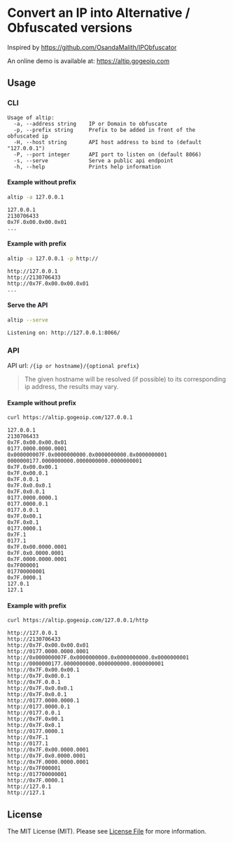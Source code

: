 # Convert an IP into Alternative / Obfuscated versions
Inspired by https://github.com/OsandaMalith/IPObfuscator

An online demo is available at: https://altip.gogeoip.com

## Usage
### CLI
```
Usage of altip:
  -a, --address string    IP or Domain to obfuscate
  -p, --prefix string     Prefix to be added in front of the obfuscated ip
  -H, --host string       API host address to bind to (default "127.0.0.1")
  -P, --port integer      API port to listen on (default 8066)
  -s, --serve       	  Serve a public api endpoint
  -h, --help              Prints help information 
```

#### Example without prefix
```bash
altip -a 127.0.0.1
```
```text
127.0.0.1
2130706433
0x7F.0x00.0x00.0x01
...
```

#### Example with prefix
```bash
altip -a 127.0.0.1 -p http://
```
```text
http://127.0.0.1
http://2130706433
http://0x7F.0x00.0x00.0x01
...
```

#### Serve the API
```bash
altip --serve
```
```text
Listening on: http://127.0.0.1:8066/
```


### API
API url: `/{ip or hostname}/{optional prefix}`

> The given hostname will be resolved (if possible) to its corresponding ip address, the results may vary.

#### Example without prefix
```bash
curl https://altip.gogeoip.com/127.0.0.1
```
```text
127.0.0.1
2130706433
0x7F.0x00.0x00.0x01
0177.0000.0000.0001
0x000000007F.0x0000000000.0x0000000000.0x0000000001
0000000177.0000000000.0000000000.0000000001
0x7F.0x00.0x00.1
0x7F.0x00.0.1
0x7F.0.0.1
0x7F.0x0.0x0.1
0x7F.0x0.0.1
0177.0000.0000.1
0177.0000.0.1
0177.0.0.1
0x7F.0x00.1
0x7F.0x0.1
0177.0000.1
0x7F.1
0177.1
0x7F.0x00.0000.0001
0x7F.0x0.0000.0001
0x7F.0000.0000.0001
0x7F000001
017700000001
0x7F.0000.1
127.0.1
127.1
```

#### Example with prefix
```bash
curl https://altip.gogeoip.com/127.0.0.1/http
```
```text
http://127.0.0.1
http://2130706433
http://0x7F.0x00.0x00.0x01
http://0177.0000.0000.0001
http://0x000000007F.0x0000000000.0x0000000000.0x0000000001
http://0000000177.0000000000.0000000000.0000000001
http://0x7F.0x00.0x00.1
http://0x7F.0x00.0.1
http://0x7F.0.0.1
http://0x7F.0x0.0x0.1
http://0x7F.0x0.0.1
http://0177.0000.0000.1
http://0177.0000.0.1
http://0177.0.0.1
http://0x7F.0x00.1
http://0x7F.0x0.1
http://0177.0000.1
http://0x7F.1
http://0177.1
http://0x7F.0x00.0000.0001
http://0x7F.0x0.0000.0001
http://0x7F.0000.0000.0001
http://0x7F000001
http://017700000001
http://0x7F.0000.1
http://127.0.1
http://127.1
```


## License
The MIT License (MIT). Please see [License File][link-license] for more information.

[link-license]: https://github.com/Webklex/altip/blob/master/LICENSE